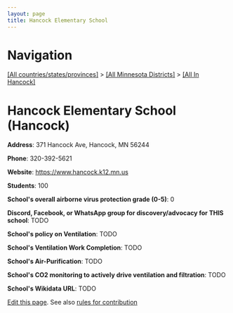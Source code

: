 ```yaml
---
layout: page
title: Hancock Elementary School
---
```

# Navigation

[[All countries/states/provinces]](../../..) > [[All Minnesota Districts]](../..) > [[All In Hancock]](..)

# Hancock Elementary School (Hancock)

**Address**: 371 Hancock Ave, Hancock, MN 56244

**Phone**: 320-392-5621

**Website**: <https://www.hancock.k12.mn.us>

**Students**: 100

**School's overall airborne virus protection grade (0-5)**: 0

**Discord, Facebook, or WhatsApp group for discovery/advocacy for THIS school**: TODO

**School's policy on Ventilation**: TODO

**School's Ventilation Work Completion**: TODO

**School's Air-Purification**: TODO

**School's CO2 monitoring to actively drive ventilation and filtration**: TODO

**School's Wikidata URL**: TODO


[Edit this page](https://github.com/ventilate-schools/MN/edit/main/./Hancock/Hancock_Elementary_School.md). See also [rules for contribution](../../../contribution-rules/)